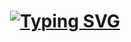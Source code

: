 <!-- 动态打字效果 -->
<h1 align="center">
  <a href="#">
   <img src="https://readme-typing-svg.herokuapp.com?font=Fira+Code&pause=1000&width=435&lines=Hello+every+before+time+!" alt="Typing SVG" />
  </a>
</h1>
